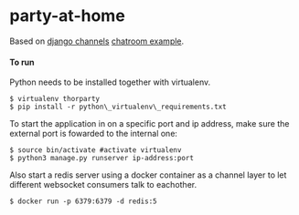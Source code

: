 # party-at-home
Based on [django channels](https://channels.readthedocs.io/en/stable/) [chatroom example](https://channels.readthedocs.io/en/stable/tutorial/index.html).
#### To run 
Python needs to be installed together with virtualenv.
```
$ virtualenv thorparty
$ pip install -r python\_virtualenv\_requirements.txt
```
To start the application in on a specific port and ip address, make sure the external port is fowarded to the internal one:
```
$ source bin/activate #activate virtualenv
$ python3 manage.py runserver ip-address:port
```
Also start a redis server using a docker container as a channel layer to let different websocket consumers talk to eachother.
```
$ docker run -p 6379:6379 -d redis:5
```

